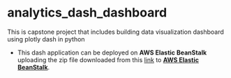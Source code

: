 # analytics_dash_dashboard
This is capstone project that includes building data visualization dashboard using plotly dash in python

- This dash application can be deployed on **AWS Elastic BeanStalk** uploading the zip file downloaded from this [link](https://drive.google.com/file/d/15n6_TCXGrHBQQmxb20KY9oyeQBtEQx-W/view?usp=sharing) to **[AWS Elastic BeanStalk](https://aws.amazon.com/elasticbeanstalk/?nc2=type_a)**.
